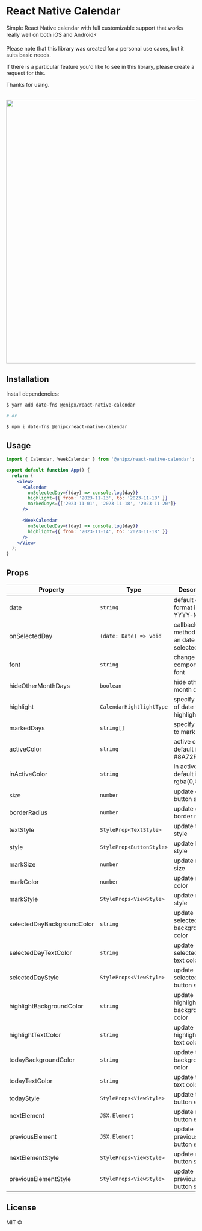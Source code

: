# React Native Calendar

Simple React Native calendar with full customizable support that works really well on both iOS and Android⚡

Please note that this library was created for a personal use cases, but it suits basic needs.

If there is a particular feature you'd like to see in this library, please create a request for this.

Thanks for using.

<br />
<img
  height="700"
  src="https://res.cloudinary.com/dmsic9qmj/image/upload/v1700047611/misc/calendar_ksbokl.png"
/>
<br />

## Installation

Install dependencies:

```sh
$ yarn add date-fns @enipx/react-native-calendar

# or

$ npm i date-fns @enipx/react-native-calendar
```

## Usage

```jsx
import { Calendar, WeekCalendar } from '@enipx/react-native-calendar';

export default function App() {
  return (
    <View>
      <Calendar
        onSelectedDay={(day) => console.log(day)}
        highlight={{ from: '2023-11-13', to: '2023-11-18' }}
        markedDays={['2023-11-01', '2023-11-18', '2023-11-20']}
      />

      <WeekCalendar
        onSelectedDay={(day) => console.log(day)}
        highlight={{ from: '2023-11-14', to: '2023-11-18' }}
      />
    </View>
  );
}
```

## Props

| Property                   | Type                     | Description                                 |
| -------------------------- | ------------------------ | ------------------------------------------- |
| date                       | `string`                 | default date: format is YYYY-MM-DD          |
| onSelectedDay              | `(date: Date) => void`   | callback method when an date is selected    |
| font                       | `string`                 | change component font                       |
| hideOtherMonthDays         | `boolean`                | hide other month days                       |
| highlight                  | `CalendarHightlightType` | specify range of date to highlight          |
| markedDays                 | `string[]`               | specify dates to mark                       |
| activeColor                | `string`                 | active color: default is #8A72FB            |
| inActiveColor              | `string`                 | in active color: default is rgba(0,0,0,0.3) |
| size                       | `number`                 | update day button size                      |
| borderRadius               | `number`                 | update day border radius                    |
| textStyle                  | `StyleProp<TextStyle>`   | update text style                           |
| style                      | `StyleProp<ButtonStyle>` | update button style                         |
| markSize                   | `number`                 | update mark size                            |
| markColor                  | `number`                 | update mark color                           |
| markStyle                  | `StyleProps<ViewStyle>`  | update mark style                           |
| selectedDayBackgroundColor | `string`                 | update selected day background color        |
| selectedDayTextColor       | `string`                 | update selected day text color              |
| selectedDayStyle           | `StyleProps<ViewStyle>`  | update selected day button style            |
| highlightBackgroundColor   | `string`                 | update highlight day background color       |
| highlightTextColor         | `string`                 | update highlight day text color             |
| todayBackgroundColor       | `string`                 | update today background color               |
| todayTextColor             | `string`                 | update today text color                     |
| todayStyle                 | `StyleProps<ViewStyle>`  | update today button style                   |
| nextElement                | `JSX.Element`            | update next button element                  |
| previousElement            | `JSX.Element`            | update previous button element              |
| nextElementStyle           | `StyleProps<ViewStyle>`  | update next button style                    |
| previousElementStyle       | `StyleProps<ViewStyle>`  | update previous button style                |

## License

MIT ©
